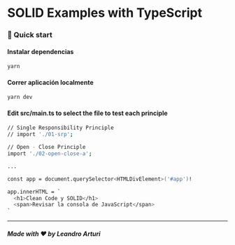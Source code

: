# SOLID Examples with TypeScript

### 🚀 Quick start

#### Instalar dependencias

```bash
yarn
```

#### Correr aplicación localmente

```bash
yarn dev
```

#### Edit src/main.ts to select the file to test each principle

```bash
// Single Responsibility Principle
// import './01-srp';

// Open - Close Principle
import './02-open-close-a';

...

const app = document.querySelector<HTMLDivElement>('#app')!

app.innerHTML = `
  <h1>Clean Code y SOLID</h1>
  <span>Revisar la consola de JavaScript</span>
`
```

---

##### Made with ❤️ by Leandro Arturi
